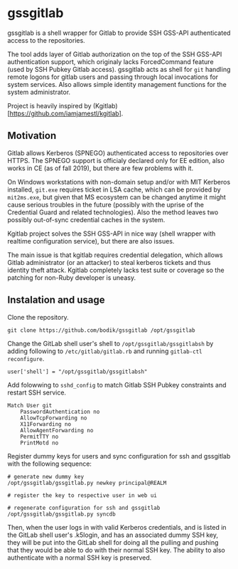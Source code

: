# gssgitlab

gssgitlab is a shell wrapper for Gitlab to provide SSH GSS-API authenticated
access to the repositories.

The tool adds layer of Gitlab authorization on the top of the SSH GSS-API
authentication support, which originaly lacks ForcedCommand feature (used by
SSH Pubkey Gitlab access). gssgitlab acts as shell for `git` handling remote
logons for gitlab users and passing through local invocations for system
services. Also allows simple identity management functions for the system
administrator.

Project is heavily inspired by (Kgitlab)[https://github.com/iamjamestl/kgitlab]. 


## Motivation

Gitlab allows Kerberos (SPNEGO) authenticated access to repositories over
HTTPS. The SPNEGO support is officialy declared only for EE edition, also
works in CE (as of fall 2019), but there are few problems with it.

On Windows workstations with non-domain setup and/or with MIT Kerberos
installed, `git.exe` requires ticket in LSA cache, which can be provided by
`mit2ms.exe`, but given that MS ecosystem can be changed anytime it might cause
serious troubles in the future (possibly with the uprise of the Credential
Guard and related technologies). Also the method leaves two possibly
out-of-sync credential caches in the system.

Kgitlab project solves the SSH GSS-API in nice way (shell wrapper with realtime
configuration service), but there are also issues.

The main issue is that kgitlab requires credential delegation, which allows
Gitlab administrator (or an attacker) to steal kerberos tickets and thus
identity theft attack. Kgitlab completely lacks test suite or coverage so the
patching for non-Ruby developer is uneasy.


## Instalation and usage

Clone the repository.

```
git clone https://github.com/bodik/gssgitlab /opt/gssgitlab
```

Change the GitLab shell user's shell to `/opt/gssgitlab/gssgitlabsh` by adding
following to `/etc/gitlab/gitlab.rb` and running `gitlab-ctl reconfigure`.

```
user['shell'] = "/opt/gssgitlab/gssgitlabsh"
```

Add folowwing to `sshd_config` to match Gitlab SSH Pubkey constraints and
restart SSH service.

```
Match User git
	PasswordAuthentication no
	AllowTcpForwarding no
	X11Forwarding no
	AllowAgentForwarding no
	PermitTTY no
	PrintMotd no
```


Register dummy keys for users and sync configuration for ssh and gssgitlab with
the following sequence:

```
# generate new dummy key
/opt/gssgitlab/gssgitlab.py newkey principal@REALM

# register the key to respective user in web ui

# regenerate configuration for ssh and gssgitlab
/opt/gssgitlab/gssgitlab.py syncdb
```

Then, when the user logs in with valid Kerberos credentials, and is listed in
the GitLab shell user's .k5login, and has an associated dummy SSH key, they
will be put into the GitLab shell for doing all the pulling and pushing that
they would be able to do with their normal SSH key. The ability to also
authenticate with a normal SSH key is preserved.
